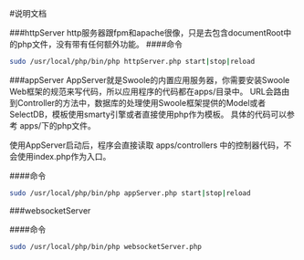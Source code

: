 #说明文档

###httpServer
http服务器跟fpm和apache很像，只是去包含documentRoot中的php文件，没有带有任何额外功能。
####命令
```sh
sudo /usr/local/php/bin/php httpServer.php start|stop|reload
```



###appServer
AppServer就是Swoole的内置应用服务器，你需要安装Swoole Web框架的规范来写代码，所以应用程序的代码都在apps/目录中。 URL会路由到Controller的方法中，数据库的处理使用Swoole框架提供的Model或者SelectDB，模板使用smarty引擎或者直接使用php作为模板。
具体的代码可以参考 apps/下的php文件。

使用AppServer启动后，程序会直接读取 apps/controllers 中的控制器代码，不会使用index.php作为入口。

####命令
```sh
sudo /usr/local/php/bin/php appServer.php start|stop|reload
```

###websocketServer

####命令
```sh
sudo /usr/local/php/bin/php websocketServer.php
```